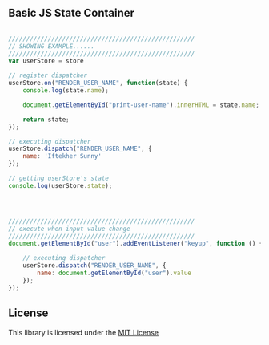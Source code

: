## Basic JS State Container

```js

////////////////////////////////////////////////////
// SHOWING EXAMPLE......
////////////////////////////////////////////////////
var userStore = store 

// register dispatcher
userStore.on("RENDER_USER_NAME", function(state) {
    console.log(state.name);

    document.getElementById("print-user-name").innerHTML = state.name;

    return state;
});

// executing dispatcher
userStore.dispatch("RENDER_USER_NAME", {
    name: 'Iftekher Sunny'
});

// getting userStore's state
console.log(userStore.state);




////////////////////////////////////////////////////
// execute when input value change
////////////////////////////////////////////////////
document.getElementById("user").addEventListener("keyup", function () {

    // executing dispatcher
    userStore.dispatch("RENDER_USER_NAME", {
        name: document.getElementById("user").value
    });
});

```


## License
This library is licensed under the [MIT License](https://github.com/iftekhersunny/basic-js-state-container/blob/master/LICENSE)